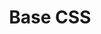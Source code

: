 ---
git: https://github.com/getbase/base
logohandle: getbase
sort: basecss
title: Base CSS
website: https://getbase.org/
---